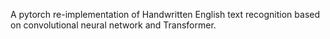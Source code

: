 A pytorch re-implementation of Handwritten English text recognition based on convolutional neural network and Transformer.
